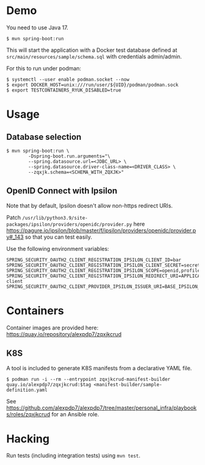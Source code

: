 # Demo

You need to use Java 17.

```
$ mvn spring-boot:run
```

This will start the application with a Docker test database defined at `src/main/resources/sample/schema.sql` with credentials admin/admin.

For this to run under podman:

```
$ systemctl --user enable podman.socket --now
$ export DOCKER_HOST=unix:///run/user/${UID}/podman/podman.sock
$ export TESTCONTAINERS_RYUK_DISABLED=true
```

# Usage

## Database selection

```
$ mvn spring-boot:run \
        -Dspring-boot.run.arguments="\
        --spring.datasource.url=<JDBC_URL> \
        --spring.datasource.driver-class-name=<DRIVER_CLASS> \
        --zqxjk.schema=<SCHEMA_WITH_ZQXJK>"
```

## OpenID Connect with Ipsilon

Note that by default, Ipsilon doesn't allow non-https redirect URIs.

Patch `/usr/lib/python3.9/site-packages/ipsilon/providers/openidc/provider.py` here https://pagure.io/ipsilon/blob/master/f/ipsilon/providers/openidc/provider.py#_143 so that you can test easily.

Use the following environment variables:

```
SPRING_SECURITY_OAUTH2_CLIENT_REGISTRATION_IPSILON_CLIENT_ID=bar
SPRING_SECURITY_OAUTH2_CLIENT_REGISTRATION_IPSILON_CLIENT_SECRET=secret
SPRING_SECURITY_OAUTH2_CLIENT_REGISTRATION_IPSILON_SCOPE=openid,profile
SPRING_SECURITY_OAUTH2_CLIENT_REGISTRATION_IPSILON_REDIRECT_URI=APPLICATION_BASE/login/oauth2/code/login-client
SPRING_SECURITY_OAUTH2_CLIENT_PROVIDER_IPSILON_ISSUER_URI=BASE_IPSILON_URL/openidc/
```

# Containers

Container images are provided here: https://quay.io/repository/alexpdp7/zqxjkcrud

## K8S

A tool is included to generate K8S manifests from a declarative YAML file.

```
$ podman run -i --rm --entrypoint zqxjkcrud-manifest-builder quay.io/alexpdp7/zqxjkcrud:$tag <manifest-builder/sample-definition.yaml
```

See https://github.com/alexpdp7/alexpdp7/tree/master/personal_infra/playbooks/roles/zqxjkcrud for an Ansible role.

# Hacking

Run tests (including integration tests) using `mvn test`.
